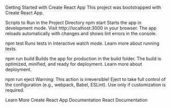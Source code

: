 Getting Started with Create React App
This project was bootstrapped with Create React App.

Scripts to Run in the Project Directory
npm start
Starts the app in development mode.
Visit http://localhost:3000 in your browser.
The app reloads automatically with changes and shows lint errors in the console.

npm test
Runs tests in interactive watch mode. Learn more about running tests.

npm run build
Builds the app for production in the build folder.
The build is optimized, minified, and ready for deployment. Learn more about deployment.

npm run eject
Warning: This action is irreversible!
Eject to take full control of the configuration (e.g., webpack, Babel, ESLint). Use only if customization is required.

Learn More
Create React App Documentation
React Documentation
